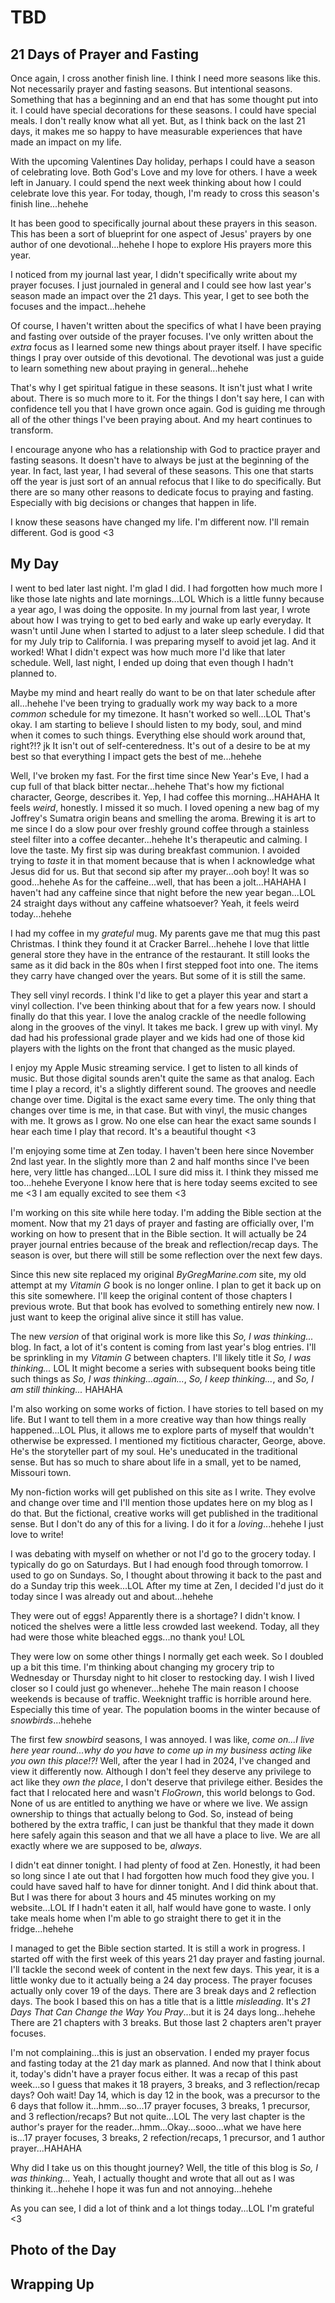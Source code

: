 # TBD

## 21 Days of Prayer and Fasting

Once again, I cross another finish line. I think I need more seasons like this. Not necessarily prayer and fasting seasons. But intentional seasons. Something that has a beginning and an end that has some thought put into it. I could have special decorations for these seasons. I could have special meals. I don't really know what all yet. But, as I think back on the last 21 days, it makes me so happy to have measurable experiences that have made an impact on my life.

With the upcoming Valentines Day holiday, perhaps I could have a season of celebrating love. Both God's Love and my love for others. I have a week left in January. I could spend the next week thinking about how I could celebrate love this year. For today, though, I'm ready to cross this season's finish line...hehehe

<!--@include: ../../../bible/prayer/journal/2025/01/25_21-days.md{3,}-->

It has been good to specifically journal about these prayers in this season. This has been a sort of blueprint for one aspect of Jesus' prayers by one author of one devotional...hehehe I hope to explore His prayers more this year.

I noticed from my journal last year, I didn't specifically write about my prayer focuses. I just journaled in general and I could see how last year's season made an impact over the 21 days. This year, I get to see both the focuses and the impact...hehehe

Of course, I haven't written about the specifics of what I have been praying and fasting over outside of the prayer focuses. I've only written about the *extra* focus as I learned some new things about prayer itself. I have specific things I pray over outside of this devotional. The devotional was just a guide to learn something new about praying in general...hehehe

That's why I get spiritual fatigue in these seasons. It isn't just what I write about. There is so much more to it. For the things I don't say here, I can with confidence tell you that I have grown once again. God is guiding me through all of the other things I've been praying about. And my heart continues to transform.

I encourage anyone who has a relationship with God to practice prayer and fasting seasons. It doesn't have to always be just at the beginning of the year. In fact, last year, I had several of these seasons. This one that starts off the year is just sort of an annual refocus that I like to do specifically. But there are so many other reasons to dedicate focus to praying and fasting. Especially with big decisions or changes that happen in life.

I know these seasons have changed my life. I'm different now. I'll remain different. God is good <3

## My Day

I went to bed later last night. I'm glad I did. I had forgotten how much more I like those late nights and late mornings...LOL Which is a little funny because a year ago, I was doing the opposite. In my journal from last year, I wrote about how I was trying to get to bed early and wake up early everyday. It wasn't until June when I started to adjust to a later sleep schedule. I did that for my July trip to California. I was preparing myself to avoid jet lag. And it worked! What I didn't expect was how much more I'd like that later schedule. Well, last night, I ended up doing that even though I hadn't planned to.

Maybe my mind and heart really do want to be on that later schedule after all...hehehe I've been trying to gradually work my way back to a more *common* schedule for my timezone. It hasn't worked so well...LOL That's okay. I am starting to believe I should listen to my body, soul, and mind when it comes to such things. Everything else should work around that, right?!? jk It isn't out of self-centeredness. It's out of a desire to be at my best so that everything I impact gets the best of me...hehehe

Well, I've broken my fast. For the first time since New Year's Eve, I had a cup full of that black bitter nectar...hehehe That's how my fictional character, George, describes it. Yep, I had coffee this morning...HAHAHA It feels *weird*, honestly. I missed it so much. I loved opening a new bag of my Joffrey's Sumatra origin beans and smelling the aroma. Brewing it is art to me since I do a slow pour over freshly ground coffee through a stainless steel filter into a coffee decanter...hehehe It's therapeutic and calming. I love the taste. My first sip was during breakfast communion. I avoided trying to *taste* it in that moment because that is when I acknowledge what Jesus did for us. But that second sip after my prayer...ooh boy! It was so good...hehehe As for the caffeine...well, that has been a jolt...HAHAHA I haven't had any caffeine since that night before the new year began...LOL 24 straight days without any caffeine whatsoever? Yeah, it feels weird today...hehehe

I had my coffee in my *grateful* mug. My parents gave me that mug this past Christmas. I think they found it at Cracker Barrel...hehehe I love that little general store they have in the entrance of the restaurant. It still looks the same as it did back in the 80s when I first stepped foot into one. The items they carry have changed over the years. But some of it is still the same.

They sell vinyl records. I think I'd like to get a player this year and start a vinyl collection. I've been thinking about that for a few years now. I should finally do that this year. I love the analog crackle of the needle following along in the grooves of the vinyl. It takes me back. I grew up with vinyl. My dad had his professional grade player and we kids had one of those kid players with the lights on the front that changed as the music played.

I enjoy my Apple Music streaming service. I get to listen to all kinds of music. But those digital sounds aren't quite the same as that analog. Each time I play a record, it's a slightly different sound. The grooves and needle change over time. Digital is the exact same every time. The only thing that changes over time is me, in that case. But with vinyl, the music changes with me. It grows as I grow. No one else can hear the exact same sounds I hear each time I play that record. It's a beautiful thought <3

I'm enjoying some time at Zen today. I haven't been here since November 2nd last year. In the slightly more than 2 and half months since I've been here, very little has changed...LOL I sure did miss it. I think they missed me too...hehehe Everyone I know here that is here today seems excited to see me <3 I am equally excited to see them <3

I'm working on this site while here today. I'm adding the Bible section at the moment. Now that my 21 days of prayer and fasting are officially over, I'm working on how to present that in the Bible section. It will actually be 24 prayer journal entries because of the break and reflection/recap days. The season is over, but there will still be some reflection over the next few days.

Since this new site replaced my original *ByGregMarine.com* site, my old attempt at my *Vitamin G* book is no longer online. I plan to get it back up on this site somewhere. I'll keep the original content of those chapters I previous wrote. But that book has evolved to something entirely new now. I just want to keep the original alive since it still has value.

The new *version* of that original work is more like this *So, I was thinking...* blog. In fact, a lot of it's content is coming from last year's blog entries. I'll be sprinkling in my *Vitamin G* between chapters. I'll likely title it *So, I was thinking...* LOL It might become a series with subsequent books being title such things as *So, I was thinking...again...*, *So, I keep thinking...*, and *So, I am still thinking...* HAHAHA

I'm also working on some works of fiction. I have stories to tell based on my life. But I want to tell them in a more creative way than how things really happened...LOL Plus, it allows me to explore parts of myself that wouldn't otherwise be expressed. I mentioned my fictitious character, George, above. He's the storyteller part of my soul. He's uneducated in the traditional sense. But has so much to share about life in a small, yet to be named, Missouri town.

My non-fiction works will get published on this site as I write. They evolve and change over time and I'll mention those updates here on my blog as I do that. But the fictional, creative works will get published in the traditional sense. But I don't do any of this for a living. I do it for a *loving*...hehehe I just love to write!

I was debating with myself on whether or not I'd go to the grocery today. I typically do go on Saturdays. But I had enough food through tomorrow. I used to go on Sundays. So, I thought about throwing it back to the past and do a Sunday trip this week...LOL After my time at Zen, I decided I'd just do it today since I was already out and about...hehehe

They were out of eggs! Apparently there is a shortage? I didn't know. I noticed the shelves were a little less crowded last weekend. Today, all they had were those white bleached eggs...no thank you! LOL

They were low on some other things I normally get each week. So I doubled up a bit this time. I'm thinking about changing my grocery trip to Wednesday or Thursday night to hit closer to restocking day. I wish I lived closer so I could just go whenever...hehehe The main reason I choose weekends is because of traffic. Weeknight traffic is horrible around here. Especially this time of year. The population booms in the winter because of *snowbirds*...hehehe

The first few *snowbird* seasons, I was annoyed. I was like, *come on...I live here year round...why do you have to come up in my business acting like you own this place!?!* Well, after the year I had in 2024, I've changed and view it differently now. Although I don't feel they deserve any privilege to act like they *own the place*, I don't deserve that privilege either. Besides the fact that I relocated here and wasn't *FloGrown*, this world belongs to God. None of us are entitled to anything we have or where we live. We assign ownership to things that actually belong to God. So, instead of being bothered by the extra traffic, I can just be thankful that they made it down here safely again this season and that we all have a place to live. We are all exactly where we are supposed to be, *always*.

I didn't eat dinner tonight. I had plenty of food at Zen. Honestly, it had been so long since I ate out that I had forgotten how much food they give you. I could have saved half to have for dinner tonight. And I did think about that. But I was there for about 3 hours and 45 minutes working on my website...LOL If I hadn't eaten it all, half would have gone to waste. I only take meals home when I'm able to go straight there to get it in the fridge...hehehe

I managed to get the Bible section started. It is still a work in progress. I started off with the first week of this years 21 day prayer and fasting journal. I'll tackle the second week of content in the next few days. This year, it is a little wonky due to it actually being a 24 day process. The prayer focuses actually only cover 19 of the days. There are 3 break days and 2 reflection days. The book I based this on has a title that is a little *misleading*. It's *21 Days That Can Change the Way You Pray*...but it is 24 days long...hehehe There are 21 chapters with 3 breaks. But those last 2 chapters aren't prayer focuses.

I'm not complaining...this is just an observation. I ended my prayer focus and fasting today at the 21 day mark as planned. And now that I think about it, today's didn't have a prayer focus either. It was a recap of this past week...so I guess that makes it 18 prayers, 3 breaks, and 3 reflection/recap days? Ooh wait! Day 14, which is day 12 in the book, was a precursor to the 6 days that follow it...hmm...so...17 prayer focuses, 3 breaks, 1 precursor, and 3 reflection/recaps? But not quite...LOL The very last chapter is the author's prayer for the reader...hmm...Okay...sooo...what we have here is...17 prayer focuses, 3 breaks, 2 refection/recaps, 1 precursor, and 1 author prayer...HAHAHA

Why did I take us on this thought journey? Well, the title of this blog is *So, I was thinking...* Yeah, I actually thought and wrote that all out as I was thinking it...hehehe I hope it was fun and not annoying...hehehe

As you can see, I did a lot of think and a lot things today...LOL I'm grateful <3

## Photo of the Day

<!--@include: ../../../photos/photo-a-day/2025/01/25.md{3,}-->

## Wrapping Up

